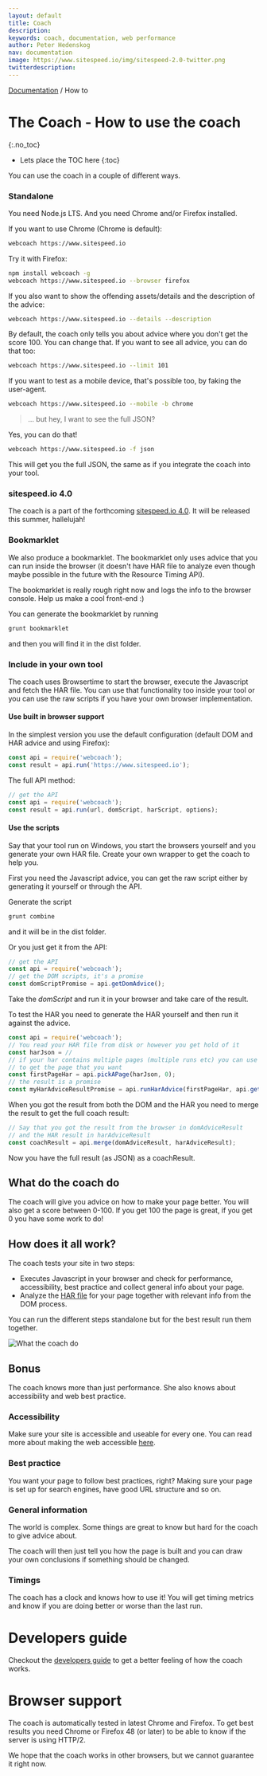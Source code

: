 ```yaml
---
layout: default
title: Coach
description:
keywords: coach, documentation, web performance
author: Peter Hedenskog
nav: documentation
image: https://www.sitespeed.io/img/sitespeed-2.0-twitter.png
twitterdescription:
---
```

[Documentation]({{site.baseurl}}/documentation/coach/) / How to

# The Coach - How to use the coach
{:.no_toc}

* Lets place the TOC here
{:toc}

You can use the coach in a couple of different ways.

### Standalone

You need Node.js LTS. And you need Chrome and/or Firefox installed.

If you want to use Chrome (Chrome is default):

```bash
webcoach https://www.sitespeed.io
```

Try it with Firefox:

```bash
npm install webcoach -g
webcoach https://www.sitespeed.io --browser firefox
```

If you also want to show the offending assets/details and the description of the advice:

```bash
webcoach https://www.sitespeed.io --details --description
```

By default, the coach only tells you about advice where you don't get the score 100. You can change that. If you want to see all advice, you can do that too:

```bash
webcoach https://www.sitespeed.io --limit 101
```

If you want to test as a mobile device, that's possible too, by faking the user-agent.

```bash
webcoach https://www.sitespeed.io --mobile -b chrome
```


> ... but hey, I want to see the full JSON?

Yes, you can do that!

```bash
webcoach https://www.sitespeed.io -f json
```
This will get you the full JSON, the same as if you integrate the coach into your tool.


### sitespeed.io 4.0

The coach is a part of the forthcoming [sitespeed.io 4.0](https://www.sitespeed.io). It will be released this summer, hallelujah!

### Bookmarklet

We also produce a bookmarklet. The bookmarklet only uses advice that you can run inside the browser (it doesn't have HAR file to analyze even though maybe possible in the future with the Resource Timing API).

The bookmarklet is really rough right now and logs the info to the browser console. Help us make a cool front-end :)

You can generate the bookmarklet by running

```bash
grunt bookmarklet
```

and then you will find it in the dist folder.

### Include in your own tool
The coach uses Browsertime to start the browser, execute the Javascript and fetch the HAR file. You can use that functionality too inside your tool or you can use the raw scripts if you have your own browser implementation.

#### Use built in browser support

In the simplest version you use the default configuration (default DOM and HAR advice and using Firefox):

```javascript
const api = require('webcoach');
const result = api.run('https://www.sitespeed.io');
```

The full API method:

```javascript
// get the API
const api = require('webcoach');
const result = api.run(url, domScript, harScript, options);
```

#### Use the scripts
Say that your tool run on Windows, you start the browsers yourself and you generate your own HAR file. Create your own wrapper to get the coach to help you.

First you need the Javascript advice, you can get the raw script either by generating it yourself or through the API.

Generate the script

```bash
grunt combine
```
and it will be in the dist folder.

Or you just get it from the API:

```javascript
// get the API
const api = require('webcoach');
// get the DOM scripts, it's a promise
const domScriptPromise = api.getDomAdvice();
```

Take the <em>domScript</em> and run it in your browser and take care of the result.

To test the HAR you need to generate the HAR yourself and then run it against the advice.

```javascript
const api = require('webcoach');
// You read your HAR file from disk or however you get hold of it
const harJson = //
// if your har contains multiple pages (multiple runs etc) you can use the API
// to get the page that you want
const firstPageHar = api.pickAPage(harJson, 0);
// the result is a promise
const myHarAdviceResultPromise = api.runHarAdvice(firstPageHar, api.getHarAdvice());

```

When you got the result from both the DOM and the HAR you need to merge the result to get the full coach result:

```javascript
// Say that you got the result from the browser in domAdviceResult
// and the HAR result in harAdviceResult
const coachResult = api.merge(domAdviceResult, harAdviceResult);
```

Now you have the full result (as JSON) as a coachResult.

## What do the coach do
The coach will give you advice on how to make your page better. You will also get a score between 0-100. If you get 100 the page is great, if you get 0 you have some work to do!

## How does it all work?

The coach tests your site in two steps:

 * Executes Javascript in your browser and check for performance, accessibility, best practice and collect general info about your page.
 * Analyze the [HAR file](http://www.softwareishard.com/blog/har-12-spec/) for your page together with relevant info from the DOM process.

You can run the different steps standalone but for the best result run them together.

![What the coach do]({{site.baseurl}}/img/coach-explained.png)

## Bonus
The coach knows more than just performance. She also knows about accessibility and web best practice.

### Accessibility
Make sure your site is accessible and useable for every one. You can read more about making the web accessible [here](https://www.marcozehe.de/2015/12/14/the-web-accessibility-basics/).

### Best practice
You want your page to follow best practices, right? Making sure your page is set up for search engines, have good URL structure and so on.

### General information
The world is complex. Some things are great to know but hard for the coach to give advice about.

The coach will then just tell you how the page is built and you can draw your own conclusions if something should be changed.

### Timings
The coach has a clock and knows how to use it! You will get timing metrics and know if you are doing better or worse than the last run.

# Developers guide
Checkout the [developers guide](../developers/) to get a better feeling of how the coach works.

# Browser support
The coach is automatically tested in latest Chrome and Firefox. To get best results you need Chrome or Firefox 48 (or later) to be able to know if the server is using HTTP/2.

We hope that the coach works in other browsers, but we cannot guarantee it right now.
